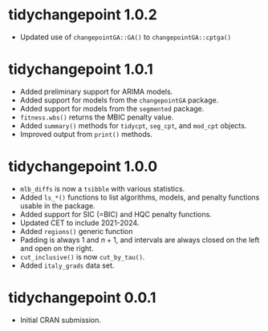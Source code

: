 # tidychangepoint 1.0.2

* Updated use of `changepointGA::GA()` to `changepointGA::cptga()`

# tidychangepoint 1.0.1

* Added preliminary support for ARIMA models. 
* Added support for models from the `changepointGA` package.
* Added support for models from the `segmented` package.
* `fitness.wbs()` returns the MBIC penalty value.
* Added `summary()` methods for `tidycpt`, `seg_cpt`, and `mod_cpt` objects.
* Improved output from `print()` methods.

# tidychangepoint 1.0.0

* `mlb_diffs` is now a `tsibble` with various statistics.
* Added `ls_*()` functions to list algorithms, models, and penalty functions 
usable in the package. 
* Added support for SIC (=BIC) and HQC penalty functions.
* Updated CET to include 2021-2024.
* Added `regions()` generic function
* Padding is always 1 and $n+1$, and intervals are always closed on the left and open on the right.
* `cut_inclusive()` is now `cut_by_tau()`. 
* Added `italy_grads` data set. 

# tidychangepoint 0.0.1

* Initial CRAN submission.
